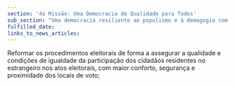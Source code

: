 ```yaml
---
section: '4a Missão: Uma Democracia de Qualidade para Todos'
sub_section: "Uma democracia resiliente ao populismo e à demagogia com mais participação, mais transparência e mais proximidade"
fulfilled_date:
links_to_news_articles:
---
```


Reformar os procedimentos eleitorais de forma a assegurar a qualidade e condições de igualdade da participação dos cidadãos residentes no estrangeiro nos atos eleitorais, com maior conforto, segurança e proximidade dos locais de voto;